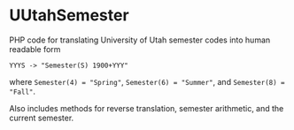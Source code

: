 # UUtahSemester

PHP code for translating University of Utah semester codes into human readable form

`YYYS -> "Semester(S) 1900+YYY"`

where `Semester(4) = "Spring"`, `Semester(6) = "Summer"`, and `Semester(8) = "Fall"`. 

Also includes methods for reverse translation, semester arithmetic, and the current semester.
